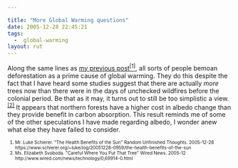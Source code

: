 ```yaml
---

title: "More Global Warming questions"
date: 2005-12-28 22:45:21
tags:
  -  global-warming
layout: rut
---
```


<p>Along the same lines as <a href="https://www.schierer.org/~luke/log/20051228-0959/the-health-benefits-of-the-sun" title="The Health Benefits of the Sun">my previous post<sup>[1]</sup></a>, all sorts of people bemoan deforestation as a prime cause of global warming.  They do this despite the fact that I have heard some studies suggest that there are actually <em>more</em> trees now than there were in the days of unchecked wildfires before the colonial period.  Be that as it may, it turns out to still be too simplistic a view.<sup><a href="http://www.wired.com/news/technology/0,69914-0.html" title="Careful Where You Put That Tree">[2]</a></sup> It appears that northern forests have a higher cost in albedo change than they provide benefit in carbon absorption.  This result reminds me of some of the other speculations I have made regarding albedo, I wonder anew what else they have failed to consider.</p>  <font size="-2"><ol><li> Mr. Luke Schierer.  "The Health Benefits of the Sun" Random Unfinished Thoughts.  2005-12-28 https://www.schierer.org/~luke/log/20051228-0959/the-health-benefits-of-the-sun</li> <li>Ms. Elizabeth Svoboda.  "Careful Where You Put That Tree" Wired News. 2005-12 http://www.wired.com/news/technology/0,69914-0.html</li> </ol></font>

